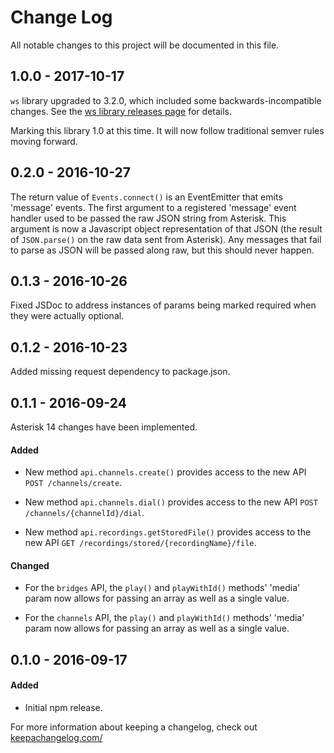 # Change Log

All notable changes to this project will be documented in this file.

## 1.0.0 - 2017-10-17

`ws` library upgraded to 3.2.0, which included some backwards-incompatible 
changes. See the [ws library releases page](https://github.com/websockets/ws/releases) 
for details.

Marking this library 1.0 at this time. It will now follow traditional semver
rules moving forward.

## 0.2.0 - 2016-10-27

The return value of `Events.connect()` is an EventEmitter that emits 
'message' events. The first argument to a registered 'message'
event handler used to be passed the raw JSON string from Asterisk.
This argument is now a Javascript object representation of that JSON
(the result of `JSON.parse()` on the raw data sent from Asterisk).
Any messages that fail to parse as JSON will be passed along raw, but
this should never happen.

## 0.1.3 - 2016-10-26

Fixed JSDoc to address instances of params being marked required when
they were actually optional.

## 0.1.2 - 2016-10-23

Added missing request dependency to package.json.

## 0.1.1 - 2016-09-24

Asterisk 14 changes have been implemented.

#### Added

- New method `api.channels.create()` provides access to the new API
`POST /channels/create`.

- New method `api.channels.dial()` provides access to the new API
`POST /channels/{channelId}/dial`.

- New method `api.recordings.getStoredFile()` provides access to the new API
`GET /recordings/stored/{recordingName}/file`.

#### Changed

- For the `bridges` API, the `play()` and `playWithId()` methods' 'media' param
now allows for passing an array as well as a single value.

- For the `channels` API, the `play()` and `playWithId()` methods' 'media'
param now allows for passing an array as well as a single value.

## 0.1.0 - 2016-09-17

#### Added

- Initial npm release.


For more information about keeping a changelog, check out
[keepachangelog.com/](http://keepachangelog.com/)
